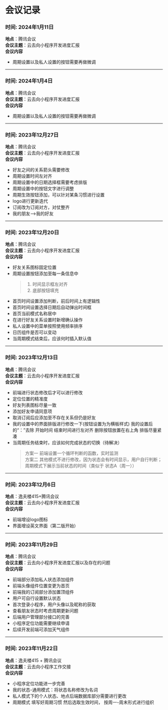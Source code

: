 # 会议记录

### 时间: 2024年1月11日
**地点**：腾讯会议      
**会议主题**：云去向小程序开发进度汇报     
**会议内容**    
- 周期设置以及私人设置的按钮需要再做微调
----
### 时间: 2024年1月4日
**地点**：腾讯会议      
**会议主题**：云去向小程序开发进度汇报     
**会议内容**    
- 周期设置以及私人设置的按钮需要再做微调
----

### 时间: 2023年12月27日
**地点**：腾讯会议      
**会议主题**：云去向小程序开发进度汇报     
**会议内容**    

- 好友之间的关系箭头需要修改
- 周期设置时间左对齐
- 周期设置中的日期选择框需要考虑排版
- 周期设置中的按钮文字进行调整
- 周期生效按钮添加，可以针对某条习惯进行设置
- logo进行更新迭代
- 订阅改为订阅对方，对仗整齐
- 我的朋友—>我的好友
----
### 时间: 2023年12月20日
**地点**：腾讯会议      
**会议主题**：云去向小程序开发进度汇报     
**会议内容**    

- 好友关系图标固定位置    
- 周期设置按钮添加至每一条信息中        
  >1.  时间显示框左对齐      
	>2.  底部按钮填充
- 首页时间设置添加判断，前后时间上有逻辑性    
- 首页时间设置选择日期后自动弹出时间框    
- 首页当前模式名称居中    
- 在进行好友关系设置时新增确认操作    
- 私人设置中的菜单按照使用频率排序    
- 日历组件是否可以变动    
- 当周期模式结束后，应该何时插入默认值    

-----
### 时间: 2023年12月13日
**地点**：腾讯会议      
**会议主题**：云去向小程序开发进度汇报     
**会议内容**       

- 前端进行状态修改后才可以进行修改
- 定位位置的精准度
- 好友列表图标尽量一致
- 添加好友申请同意项
- 取消订阅后应添加至不存在关系但仍是好友
- 我的设置中的界面排版进行修改一下(按钮设置为为横板样式)  我的设置后的“：”去除  开始时间 结束时间进行左对齐  删除按钮放置在右上角  排版尽量紧凑
- 当周期任务结束时，应该如何完成状态的切换（待解决）
  > 方案一 前端设置一个循环判断的函数，实时监测     
  > 方案二 其他模式不进行修改，因为状态会有时间显示，用户自行判断；周期模式下展示当前状态的时间（类似于 状态A（周一））

-----

### 时间: 2023年12月6日
**地点**：逸夫楼415+腾讯会议      
**会议主题**：云去向小程序开发进度汇报     
**会议内容**      
- 前端增设logo图标
- 界面增设英文界面（第二版开始）
  
------

### 时间: 2023年11月29日
**地点**：腾讯会议      
**会议主题**：云去向小程序开发进度汇报以及存在的问题      
**会议内容**      
- 前端部分添加私人状态添加组件
- 前端头像组件位置变更为首页
- 前端我的订阅部分添加置顶组件
- 用户可自行设置默认状态
- 首次登录小程序，用户头像以及昵称的获取
- 查看朋友状态时考虑周期更新问题
- 后端用户管理部分接口的完善
- 小程序定位功能需要继续申请
- 后续开发前端可添加天气组件

-----

### 时间: 2023年11月22日
**地点**：逸夫楼415 + 腾讯会议    
**会议主题**：云去向小程序工作交接    
**会议内容**      
- 小程序定位功能进一步完善 
- 我的状态-通用模式：将状态名称修改为名词
- 私人模式下的个人状态、地点后端数据库部分需要进行更改
- 周期模式 填写好周期习惯 然后选取生效时间， 按周一-周末形式进行组织

